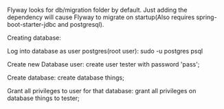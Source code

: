 Flyway looks for db/migration folder by default.
Just adding the dependency will cause Flyway to migrate on startup(Also requires spring-boot-starter-jdbc and postgresql).

Creating database:

Log into database as user postgres(root user):
sudo -u postgres psql

Create new Database user:
create user tester with password 'pass';

Create database:
create database things;

Grant all privileges to user for that database:
grant all privileges on database things to tester;
